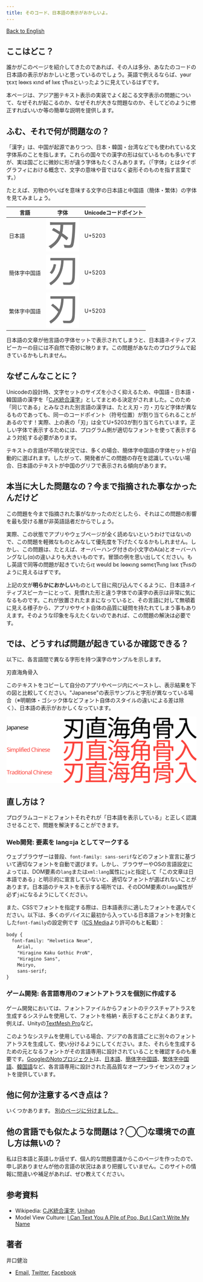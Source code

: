 ```yaml
---
title: そのコード、日本語の表示がおかしいよ。
---
```

[Back to English](index.html)

## ここはどこ？

誰かがこのページを紹介してきたのであれば、その人は多分、あなたのコードの日本語の表示がおかしいと思っているのでしょう。英語で例えるならば、yѳur ҭєxҭ lѳѳκs κιnd ѳf lικє ҭЋιsといったように見えているはずです。

本ページは、アジア圏テキスト表示の実装でよく起こる文字表示の問題について、なぜそれが起こるのか、なぜそれが大きな問題なのか、そしてどのように修正すればいいか等の簡単な説明を提供します。

## ふむ、それで何が問題なの？

「漢字」は、中国が起源でありつつ、日本・韓国・台湾などでも使われている文字体系のことを指します。これらの国々での漢字の形は似ているものも多いですが、実は国ごとに微妙に形が違う字体もたくさんあります。（「字体」とはタイポグラフィにおける概念で、文字の意味や音ではなく姿形そのものを指す言葉です。）

たとえば、刃物のやいばを意味する文字の日本語と中国語（簡体・繁体）の字体を見てみましょう。

| 言語           | 字体                                | Unicodeコードポイント |
|----------------|-------------------------------------|---------------------|
| 日本語          | ![刃, 日本語](img/knife-jp.png)      | U+5203              |
| 簡体字中国語     | ![刃, 簡体字中国語](img/knife-sc.png) | U+5203              |
| 繁体字中国語     | ![刃, 繁体字中国語](img/knife-tc.png) | U+5203              |

日本語の文章が他言語の字体セットで表示されてしまうと、日本語ネイティブスピーカーの目には不自然で奇妙に映ります。この問題があなたのプログラムで起きているかもしれません。

## なぜこんなことに？

Unicodeの設計時、文字セットのサイズを小さく抑えるため、中国語・日本語・韓国語の漢字を「[CJK統合漢字](https://ja.wikipedia.org/wiki/CJK%E7%B5%B1%E5%90%88%E6%BC%A2%E5%AD%97)」としてまとめる決定がされました。このため「同じである」とみなされた別言語の漢字は、たとえ<span xml:lang="ja" lang="ja">刃</span>・<span xml:lang="zh-Hans" lang="zh-Hans">刃</span>・<span xml:lang="zh-Hant" lang="zh-Hant">刃</span>など字体が異なるものであっても、同一のコードポイント（符号位置）が割り当てられることがあるのです！実際、上の表の「刃」は全てU+5203が割り当てられています。正しい字体で表示するためには、プログラム側が適切なフォントを使って表示するよう対処する必要があります。

テキストの言語が不明な状況では、多くの場合、簡体字中国語の字体セットが自動的に選ばれます。したがって、開発者がこの問題の存在を認識していない場合、日本語のテキストが中国のグリフで表示される傾向があります。

## 本当に大した問題なの？今まで指摘された事なかったんだけど
この問題を今まで指摘された事がなかったのだとしたら、それはこの問題の影響を最も受ける層が非英語話者だからでしょう。

実際、この状態でアプリやウェブページが全く読めないというわけではないので、この問題を軽微なものとみなして優先度を下げたくなるかもしれません。しかし、この問題は、たとえば、オーバーハング付きの小文字のA(a)とオーバーハングなし(α)の違いよりも大きいものです。冒頭の例を思い出してください。もし英語で同等の問題が起きていたらιҭ wѳuld bє lѳѳκιng sѳmєҭЋιng lικє ҭЋιsのように見えるはずです。

上記の文が**明らかにおかしい**ものとして目に飛び込んでくるように、日本語ネイティブスピーカーにとって、見慣れた形と違う字体での漢字の表示は非常に気になるものです。これが放置されたままになっていると、その言語に対して無頓着に見える様子から、アプリやサイト自体の品質に疑問を持たれてしまう事もありえます。そのような印象を与えたくないのであれば、この問題の解決は必要です。

## では、どうすれば問題が起きているか確認できる？

以下に、各言語間で異なる字形を持つ漢字のサンプルを示します。

<span class="emkanji" xml:lang="ja" lang="ja">刃直海角骨入</span>

このテキストをコピーして自分のアプリやページ内にペーストし、表示結果を下の図と比較してください。"Japanese"の表示サンプルと字形が異なっている場合（※明朝体・ゴシック体などフォント自体のスタイルの違いによる差は除く）、日本語の表示がおかしくなっています。

![刃直海角骨入](img/testtext-correct.png)

## 直し方は？

プログラムコードとフォントそれぞれが「日本語を表示している」と正しく認識させることで、問題を解決することができます。

### Web開発: 要素を lang=ja としてマークする

ウェブブラウザーは普段、`font-family: sans-serif`などのフォント宣言に基づいて適切なフォントを自動で選びます。しかし、ブラウザーやOSの言語設定によっては、DOM要素の`lang`または`xml:lang`属性に`ja`と指定して「この文章は日本語である」と明示的に宣言していないと、適切なフォントが選ばれないことがあります。日本語のテキストを表示する場所では、そのDOM要素の`lang`属性が必ず`ja`になるようにしてください。

また、CSSでフォントを指定する際は、日本語表示に適したフォントを選んでください。以下は、多くのデバイスに最初から入っている日本語フォントを対象とした`font-family`の設定例です（[ICS Media](https://ics.media/entry/200317/)より許可のもと転載）：

    body {
      font-family: "Helvetica Neue",
        Arial,
        "Hiragino Kaku Gothic ProN",
        "Hiragino Sans",
        Meiryo,
        sans-serif;
    }

### ゲーム開発: 各言語専用のフォントアトラスを個別に作成する

ゲーム開発においては、フォントファイルからフォントのテクスチャアトラスを生成するシステムを使用して、フォントを格納・表示することがよくあります。例えば、Unityの[TextMesh Pro](https://docs.unity3d.com/Manual/com.unity.textmeshpro.html)など。

このようなシステムを使用している場合、アジアの各言語ごとに別々のフォントアトラスを生成して、使い分けるようにしてください。また、それらを生成するための元となるフォントがその言語専用に設計されていることを確認するのも重要です。[GoogleのNotoプロジェクト](https://fonts.google.com/noto)は、[日本語](https://fonts.google.com/noto/specimen/Noto+Sans+JP)、[簡体字中国語](https://fonts.google.com/noto/specimen/Noto+Sans+SC)、[繁体字中国語](https://fonts.google.com/noto/specimen/Noto+Sans+TC)、[韓国語](https://fonts.google.com/noto/specimen/Noto+Sans+KR)など、各言語専用に設計された高品質なオープンライセンスのフォントを提供しています。

## 他に何か注意するべき点は？

いくつかあります。 [別のページに分けました。](otherthings_ja.html)

## 他の言語でも似たような問題は？◯◯な環境での直し方は無いの？

私は日本語と英語しか話せず、個人的な問題意識からこのページを作ったので、申し訳ありませんが他の言語の状況はあまり把握していません。このサイトの情報に間違いや補足があれば、ぜひ教えてください。

## 参考資料

* Wikipedia: [CJK統合漢字](https://ja.wikipedia.org/wiki/CJK%E7%B5%B1%E5%90%88%E6%BC%A2%E5%AD%97), [Unihan](https://ja.wikipedia.org/wiki/Unihan)
* Model View Culture: [I Can Text You A Pile of Poo, But I Can’t Write My Name](https://modelviewculture.com/pieces/i-can-text-you-a-pile-of-poo-but-i-cant-write-my-name)

## 著者
井口健治
* [Email](mailto&#58;%&#54;Ee%65d&#108;&#101;&#64;&#104;eistak%2&#69;%63om), [Twitter](https://twitter.com/needle), [Facebook](http://heistak.com/fb)
